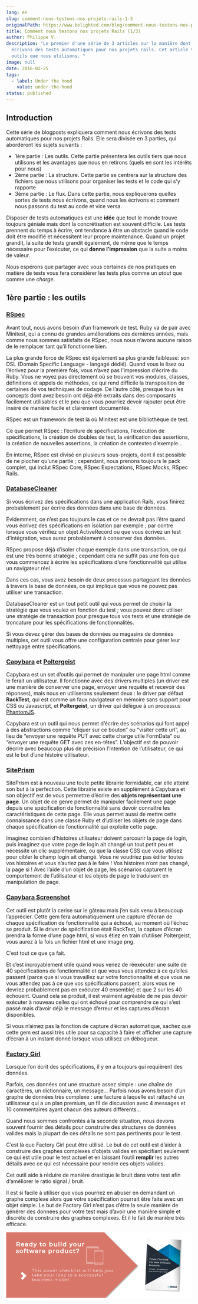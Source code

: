 ```yaml
---
lang: en
slug: comment-nous-testons-nos-projets-rails-1-3
originalPath: https://www.belighted.com/blog/comment-nous-testons-nos-projets-rails-1-3
title: Comment nous testons nos projets Rails (1/3)
author: Philippe V.
description: "Le premier d'une série de 3 articles sur la manière dont nous
  écrivons des tests automatiques pour nos projets rails. Cet article traite des
  outils que nous utilisons. "
image: null
date: 2016-02-25
tags:
  - label: Under the hood
    value: under-the-hood
status: published
---
```

Introduction
------------

Cette série de blogposts expliquera comment nous écrivons des tests automatiques pour nos projets Rails. Elle sera divisée en 3 parties, qui aborderont les sujets suivants :

*   1ère partie : Les outils. Cette partie présentera les outils tiers que nous utilisons et les avantages que nous en retirons (quels en sont les intérêts pour nous)
*   2ème partie : La structure. Cette partie se centrera sur la structure des fichiers que nous utilisons pour organiser les tests et le code qui s’y rapporte
*   3ème partie : Le flux. Dans cette partie, nous expliquerons quelles sortes de tests nous écrivons, quand nous les écrivons et comment nous passons du test au code et vice versa.

Disposer de tests automatiques est une **idée** que tout le monde trouve toujours géniale mais dont la concrétisation est souvent difficile. Les tests prennent du temps à écrire, ont tendance à être un obstacle quand le code doit être modifié et nécessitent leur propre maintenance. Quand un projet grandit, la suite de tests grandit également, de même que le temps nécessaire pour l’exécuter, ce qui **donne l’impression** que la suite a moins de valeur.

Nous espérons que partager avec vous certaines de nos pratiques en matière de tests vous fera considérer les tests plus comme un _atout_ que comme une _charge_.

1ère partie : les outils
------------------------

### [RSpec](https://rspec.info/)

Avant tout, nous avons besoin d’un framework de test. Ruby va de pair avec Minitest, qui a connu de grandes améliorations ces dernières années, mais comme nous sommes satisfaits de RSpec, nous nous n’avons aucune raison de le remplacer tant qu’il fonctionne bien.

La plus grande force de RSpec est également sa plus grande faiblesse: son DSL (Domain Specific Language - langagé dédié). Quand vous le lisez ou l’écrivez pour la première fois, vous n’avez pas l’impression d’écrire du Ruby. Vous ne voyez pas directement où se trouvent vos modules, classes, définitions et appels de méthodes, ce qui rend difficile la transposition de certaines de vos techniques de codage. De l’autre côté, presque tous les concepts dont avez besoin ont déjà été extraits dans des composants facilement utilisables et le peu que vous pourriez devoir rajouter peut être inséré de manière facile et clairement documentée.

RSpec est un framework de test là où Minitest est une bibliothèque de test.

Ce que permet RSpec : l’écriture de spécifications, l’exécution de spécifications, la création de doubles de test, la vérification des assertions, la création de nouvelles assertions, la création de contextes d’exemple…

En interne, RSpec est divisé en plusieurs sous-projets, dont il est possible de ne piocher qu’une partie ; cependant, nous prenons toujours le pack complet, qui inclut RSpec Core, RSpec Expectations, RSpec Mocks, RSpec Rails.

### [DatabaseCleaner](https://github.com/DatabaseCleaner/database_cleaner)

Si vous écrivez des spécifications dans une application Rails, vous finirez probablement par écrire des données dans une base de données.

Évidemment, ce n’est pas toujours le cas et ce ne devrait pas l’être quand vous écrivez des spécifications en isolation par exemple ; par contre lorsque vous vérifiez un objet ActiveRecord ou que vous écrivez un test d’intégration, vous aurez probablement à conserver des données.

RSpec propose déjà d’isoler chaque exemple dans une transaction, ce qui est une très bonne stratégie ; cependant cela ne suffit pas une fois que vous commencez à écrire les spécifications d’une fonctionnalité qui utilise un navigateur réel.

Dans ces cas, vous avez besoin de deux processus partageant les données à travers la base de données, ce qui implique que vous ne pouvez pas utiliser une transaction.

DatabaseCleaner est un tout petit outil qui vous permet de choisir la stratégie que vous voulez en fonction du test ; vous pouvez donc utiliser une stratégie de transaction pour presque tous vos tests et une stratégie de troncature pour les spécifications de fonctionnalités.

Si vous devez gérer des bases de données ou magasins de données multiples, cet outil vous offre une configuration centrale pour gérer leur nettoyage entre spécifications.

### [Capybara](https://github.com/jnicklas/capybara) et [Poltergeist](https://github.com/teampoltergeist/poltergeist)

Capybara est un set d’outils qui permet de manipuler une page html comme le ferait un utilisateur. Il fonctionne avec des drivers multiples (un driver est une manière de conserver une page, envoyer une requête et recevoir des réponses), mais nous en utiliserons seulement deux : le driver par défaut **RackTest**, qui est comme un faux navigateur en mémoire sans support pour CSS ou Javascript, et **Poltergeist**, un driver qui délègue à un processus [PhantomJS](https://phantomjs.org/).

Capybara est un outil qui nous permet d’écrire des scénarios qui font appel à des abstractions comme “cliquer sur ce bouton” ou “visiter cette url”, au lieu de “envoyer une requête PUT avec cette charge utile FormData” ou “envoyer une requête GET avec ces en-têtes”. L’objectif est de pouvoir décrire avec beaucoup plus de précision l’intention de l’utilisateur, ce qui est le but d’une histoire utilisateur.

### [SitePrism](https://github.com/natritmeyer/site_prism)

SitePrism est à nouveau une toute petite librairie formidable, car elle atteint son but à la perfection. Cette librairie existe en supplément à Capybara et son objectif est de vous permettre d’écrire des **objets représentant une page**. Un objet de ce genre permet de manipuler facilement une page depuis une spécification de fonctionnalité sans devoir connaître les caractéristiques de cette page. Elle vous permet aussi de mettre cette connaissance dans une classe Ruby et d’utiliser les objets de page dans chaque spécification de fonctionnalité qui exploite cette page.

Imaginez combien d’histoires utilisateur doivent parcourir la page de login, puis imaginez que votre page de login ait changé un tout petit peu et nécessite un clic supplémentaire, ou que la classe CSS que vous utilisez pour cibler le champ login ait changé. Vous ne voudriez pas éditer toutes vos histoires et vous n’auriez pas à le faire ! Vos histoires n’ont pas changé, la page si ! Avec l’aide d’un objet de page, les scénarios capturent le comportement de l’utilisateur et les objets de page le traduisent en manipulation de page.

### [Capybara Screenshot](https://github.com/mattheworiordan/capybara-screenshot)

Cet outil est plutôt la cerise sur le gâteau mais j’en suis venu à beaucoup l’apprécier. Cette gem fera automatiquement une capture d’écran de chaque spécification de fonctionnalité qui a échoué, au moment où l’échec se produit. Si le driver de spécification était RackTest, la capture d’écran prendra la forme d’une page html, si vous étiez en train d’utiliser Poltergeist, vous aurez à la fois un fichier html et une image png.

C’est tout ce que ça fait.

Et c’est incroyablement utile quand vous venez de réexécuter une suite de 40 spécifications de fonctionnalité et que vous vous attendez à ce qu’elles passent (parce que si vous travaillez sur votre fonctionnalité et que vous ne vous attendez pas à ce que vos spécifications passent, alors vous ne devriez probablement pas en exécuter 40 ensemble) et que 2 sur les 40 échouent. Quand cela se produit, il est vraiment agréable de ne pas devoir exécuter à nouveau celles qui ont échoué pour comprendre ce qui s’est passé mais d’avoir déjà le message d’erreur et les captures d’écran disponibles.

Si vous n’aimez pas la fonction de capture d’écran automatique, sachez que cette gem est aussi très utile pour sa capacité à faire et afficher une capture d’écran à un instant donné lorsque vous utilisez un débogueur.

### [Factory Girl](https://github.com/thoughtbot/factory_girl)

Lorsque l’on écrit des spécifications, il y en a toujours qui requièrent des données.

Parfois, ces données ont une structure assez simple : une chaîne de caractères, un dictionnaire, un message… Parfois nous avons besoin d’un graphe de données très complexe : une facture à laquelle est rattaché un utilisateur qui a un plan premium, un fil de discussion avec 4 messages et 10 commentaires ayant chacun des auteurs différents…

Quand nous sommes confrontés à la seconde situation, nous devons souvent fournir des détails pour construire des structures de données valides mais la plupart de ces détails ne sont pas pertinents pour le test.

C’est là que Factory Girl peut être utilisé. Le but de cet outil est d’aider à construire des graphes complexes d’objets valides en spécifiant seulement ce qui est utile pour le test actuel et en laissant l’outil **remplir** les autres détails avec ce qui est nécessaire pour rendre ces objets valides.

Cet outil aide à réduire de manière drastique le bruit dans votre test afin d’améliorer le ratio signal / bruit.

Il est si facile à utiliser que vous pourriez en abuser en demandant un graphe complexe alors que votre spécification pourrait être faite avec un objet simple. Le but de Factory Girl n’est pas d’être la seule manière de générer des données pour votre test mais d’avoir une manière simple et discrète de construire des graphes complexes. Et il le fait de manière très efficace.  
  
[![New Call-to-action](/content/images/legacy/UPTtKvQU_5rjKfQJ1Qjwk.png)](https://cta-redirect.hubspot.com/cta/redirect/1684659/fb3606cc-cc1b-47d0-ae85-2c9f69837fe2)
